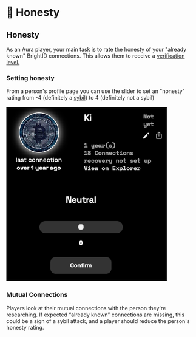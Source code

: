 # 📜 Honesty

## Honesty

As an Aura player, your main task is to rate the honesty of your "already known" BrightID connections. This allows them to receive a [verification level.](verification-levels.md)

### Setting honesty

From a person's profile page you can use the slider to set an "honesty" rating from -4 (definitely a [sybil](https://en.wikipedia.org/wiki/Sybil\_attack)) to 4 (definitely not a sybil)\
\
![](<../.gitbook/assets/image (26).png>)

### Mutual Connections

Players look at their mutual connections with the person they're researching. If expected “already known” connections are missing, this could be a sign of a sybil attack, and a player should reduce the person's honesty rating.
